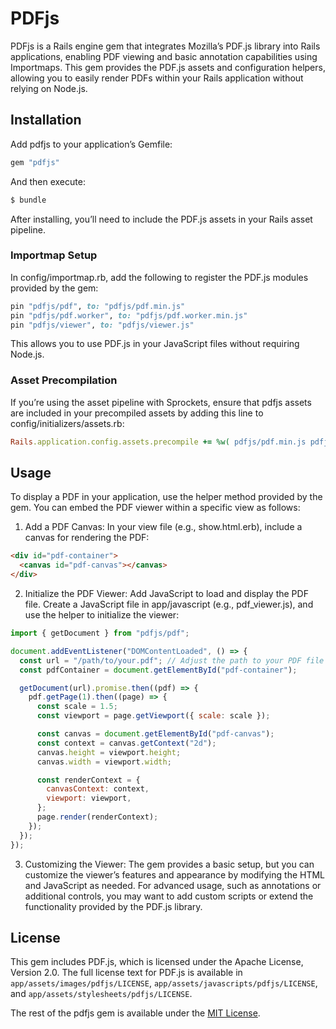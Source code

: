 # PDFjs

PDFjs is a Rails engine gem that integrates Mozilla’s PDF.js library into Rails applications, enabling PDF viewing and basic annotation capabilities using Importmaps. This gem provides the PDF.js assets and configuration helpers, allowing you to easily render PDFs within your Rails application without relying on Node.js.

## Installation
Add pdfjs to your application’s Gemfile:

```ruby
gem "pdfjs"
```

And then execute:
```bash
$ bundle
```

After installing, you’ll need to include the PDF.js assets in your Rails asset pipeline.

### Importmap Setup

In config/importmap.rb, add the following to register the PDF.js modules provided by the gem:

```ruby
pin "pdfjs/pdf", to: "pdfjs/pdf.min.js"
pin "pdfjs/pdf.worker", to: "pdfjs/pdf.worker.min.js"
pin "pdfjs/viewer", to: "pdfjs/viewer.js"
```

This allows you to use PDF.js in your JavaScript files without requiring Node.js.

### Asset Precompilation

If you’re using the asset pipeline with Sprockets, ensure that pdfjs assets are included in your precompiled assets by adding this line to config/initializers/assets.rb:

```ruby
Rails.application.config.assets.precompile += %w( pdfjs/pdf.min.js pdfjs/pdf.worker.min.js pdfjs/viewer.js )
```

## Usage

To display a PDF in your application, use the helper method provided by the gem. You can embed the PDF viewer within a specific view as follows:

  1.  Add a PDF Canvas: In your view file (e.g., show.html.erb), include a canvas for rendering the PDF:

  ```html
  <div id="pdf-container">
    <canvas id="pdf-canvas"></canvas>
  </div>
  ```

  2.  Initialize the PDF Viewer: Add JavaScript to load and display the PDF file. Create a JavaScript file in app/javascript (e.g., pdf_viewer.js), and use the helper to initialize the viewer:

```javascript
import { getDocument } from "pdfjs/pdf";

document.addEventListener("DOMContentLoaded", () => {
  const url = "/path/to/your.pdf"; // Adjust the path to your PDF file
  const pdfContainer = document.getElementById("pdf-container");

  getDocument(url).promise.then((pdf) => {
    pdf.getPage(1).then((page) => {
      const scale = 1.5;
      const viewport = page.getViewport({ scale: scale });

      const canvas = document.getElementById("pdf-canvas");
      const context = canvas.getContext("2d");
      canvas.height = viewport.height;
      canvas.width = viewport.width;

      const renderContext = {
        canvasContext: context,
        viewport: viewport,
      };
      page.render(renderContext);
    });
  });
});
```

  3.  Customizing the Viewer: The gem provides a basic setup, but you can customize the viewer’s features and appearance by modifying the HTML and JavaScript as needed. For advanced usage, such as annotations or additional controls, you may want to add custom scripts or extend the functionality provided by the PDF.js library.

## License

This gem includes PDF.js, which is licensed under the Apache License, Version 2.0. The full license text for PDF.js is available in `app/assets/images/pdfjs/LICENSE`, `app/assets/javascripts/pdfjs/LICENSE`, and `app/assets/stylesheets/pdfjs/LICENSE`.

The rest of the pdfjs gem is available under the [MIT License](https://opensource.org/licenses/MIT).
